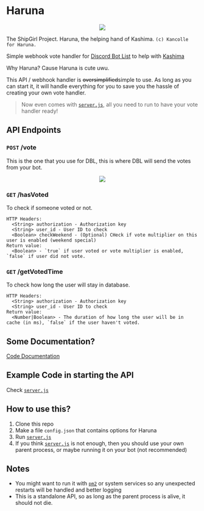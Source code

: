 # Haruna
<p align="center">
  <img src="https://vignette.wikia.nocookie.net/kancolle/images/1/1a/Haruna_Kai_Ni_Summer_Full.png/revision/latest?cb=20160801085517">
</p>

The ShipGirl Project. Haruna, the helping hand of Kashima. ``(c) Kancolle for Haruna.``

Simple webhook vote handler for [Discord Bot List](https://discordbots.org/) to help with [Kashima](https://discordbots.org/bot/424137718961012737)

Why Haruna? Cause Haruna is cute uwu.

This API / webhook handler is ~~oversimplified~~simple to use. As long as you can start it, it will handle everything for you to save you the hassle of creating your own vote handler.
> Now even comes with [`server.js`](https://github.com/deivu/haruna/blob/master/server.js), all you need to run to have your vote handler ready!

## API Endpoints
### `POST` /vote
This is the one that you use for DBL, this is where DBL will send the votes from your bot.

<p align="center">
  <img src="https://i.imgur.com/fBhIdVC.jpg">
</p>

### `GET` /hasVoted
To check if someone voted or not.
```
HTTP Headers:
  <String> authorization - Authorization key
  <String> user_id - User ID to check
  <Boolean> checkWeekend - (Optional) CHeck if vote multiplier on this user is enabled (weekend special)
Return value:
  <Boolean> - `true` if user voted or vote multiplier is enabled, `false` if user did not vote.
```

### `GET` /getVotedTime
To check how long the user will stay in database.
```
HTTP Headers:
  <String> authorization - Authorization key
  <String> user_id - User ID to check
Return value:
  <Number|Boolean> - The duration of how long the user will be in cache (in ms), `false` if the user haven't voted.
```

## Some Documentation?
[Code Documentation]()

## Example Code in starting the API
Check [`server.js`](https://github.com/deivu/haruna/blob/master/server.js)


## How to use this?
1. Clone this repo
2. Make a file `config.json` that contains options for Haruna
3. Run [`server.js`](https://github.com/deivu/haruna/blob/master/server.js)
4. If you think [`server.js`](https://github.com/deivu/haruna/blob/master/server.js) is not enough, then you should use your own parent process, or maybe running it on your bot (not recommended)

## Notes
* You might want to run it with [`pm2`](http://pm2.keymetrics.io/) or system services so any unexpected restarts will be handled and better logging
* This is a standalone API, so as long as the parent process is alive, it should not die.